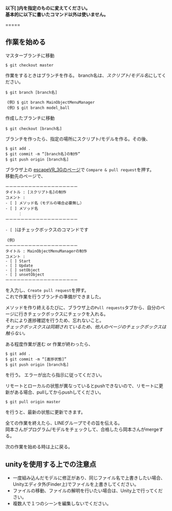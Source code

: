 **以下[ ]内を指定のものに変えてください。  
基本的に以下に書いたコマンド以外は使いません。**

=====

## 作業を始める

マスターブランチに移動  

    $ git checkout master

作業をするときはブランチを作る。
branch名は、*スクリプト/モデル名*にしてください。

    $ git branch [branch名]

    《例》$ git branch MainObjectMenuManager
    《例》$ git branch model_ball

作成したブランチに移動  

    $ git checkout [branch名]
    

ブランチを作ったら、指定の場所にスクリプト/モデルを作る。その後、

    $ git add .
    $ git commit -m “[branch名]の制作”
    $ git push origin [branch名]

ブラウザ上の [escapeVR_3Gのページ](https://github.com/shihoooox/escapeVR_3G "escapeVR_3G")で
`Compare & pull request`を押す。  
移動先のページで、

    ーーーーーーーーーーーーーーーーーーー
    タイトル : [スクリプト名]の制作
    コメント : 
    - [ ] メソッド名（モデルの場合必要無し）
    - [ ] メソッド名
    	　：
    ーーーーーーーーーーーーーーーーーーー 

`- [ ]`はチェックボックスのコマンドです

    《例》 
    ーーーーーーーーーーーーーーーーーーー
    タイトル : MainObjectMenuManagerの制作
    コメント : 
    - [ ] Start
    - [ ] Update
    - [ ] setObject
    - [ ] unsetObject
    ーーーーーーーーーーーーーーーーーーー 

を入力し、`Create pull request`を押す。  
これで作業を行うブランチの準備ができました。  

メソッドを作り終えるたびに、ブラウザ上の`Pull requests`タブから、自分のページに行きチェックボックスにチェックを入れる。  
それにより進捗確認を行うため、忘れないこと。  
*チェックボッスクスは同期されているため、他人のページのチェックボックスは触らない。*


ある程度作業が進む or 作業が終わったら、

    $ git add .
    $ git commit -m “[進捗状態]”
    $ git push origin [branch名]

を行う。
エラーが出たら指示に従ってください。

リモートとローカルの状態が異なっているとpushできないので、リモートに更新がある場合、pullしてからpushしてください。  

    $ git pull origin master
    
を行うと、最新の状態に更新できます。  


全ての作業を終えたら、LINEグループでその旨を伝える。  
岡本さんがプログラム/モデルをチェックして、合格したら岡本さんがmergeする。

次の作業を始める時は上に戻る。


## unityを使用する上での注意点

* 一度組み込んだモデルに修正があり、同じファイル名で上書きしたい場合、Unityエディタ外(Finder上)でファイルを上書きしてください。  
* ファイルの移動、ファイルの解明を行いたい場合は、Unity上で行ってください。
* 複数人で１つのシーンを編集しないでください。